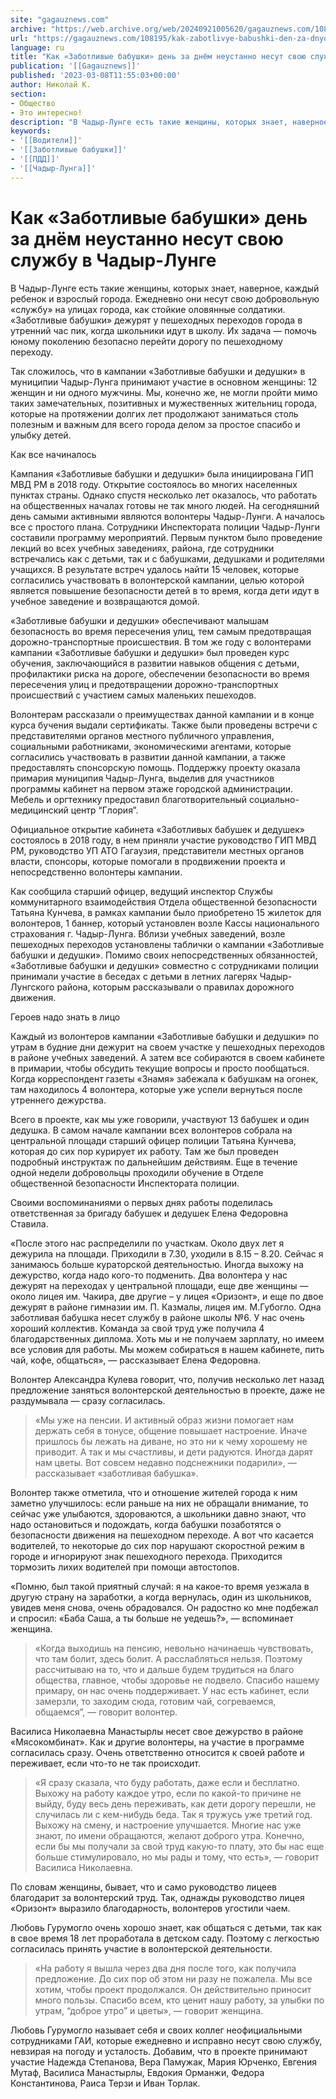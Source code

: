 ```yaml
---
site: "gagauznews.com"
archive: "https://web.archive.org/web/20240921005620/gagauznews.com/108195/kak-zabotlivye-babushki-den-za-dnyom-neustanno-nesut-svoyu-sluzhbu-v-chadyr-lunge.html"
url: "https://gagauznews.com/108195/kak-zabotlivye-babushki-den-za-dnyom-neustanno-nesut-svoyu-sluzhbu-v-chadyr-lunge.html"
language: ru
title: "Как «Заботливые бабушки» день за днём неустанно несут свою службу в Чадыр-Лунге"
publication: '[[Gagauznews]]'
published: '2023-03-08T11:55:03+00:00'
author: Николай К.
section:
- Общество
- Это интересно!
description: "В Чадыр-Лунге есть такие женщины, которых знает, наверное, каждый ребенок и взрослый города. Ежедневно они несут свою добровольную «службу» на улицах города, как стойкие оловянные солдатики. «Заботливые бабушки» дежурят у пешеходных переходов города в утренний час пик, когда школьники идут в школу. Их задача — помочь юному поколению безопасно перейти дорогу по пешеходному переходу. Так сложилось, что в кампании «Заботливые бабушки и дедушки» в муниципии Чадыр-Лунга принимают участие в основном женщины: 12 женщин и ни одного мужчины. Мы, конечно же, не могли пройти мимо таких замечательных, позитивных и мужественных жительниц города, которые на протяжении долгих лет продолжают заниматься столь полезным […]"
keywords:
- '[[Водители]]'
- '[[Заботливые бабушки]]'
- '[[ПДД]]'
- '[[Чадыр-Лунга]]'
---
```


# Как «Заботливые бабушки» день за днём неустанно несут свою службу в Чадыр-Лунге

В Чадыр-Лунге есть такие женщины, которых знает, наверное, каждый ребенок и взрослый города. Ежедневно они несут свою добровольную «службу» на улицах города, как стойкие оловянные солдатики. «Заботливые бабушки» дежурят у пешеходных переходов города в утренний час пик, когда школьники идут в школу. Их задача — помочь юному поколению безопасно перейти дорогу по пешеходному переходу.

Так сложилось, что в кампании «Заботливые бабушки и дедушки» в муниципии Чадыр-Лунга принимают участие в основном женщины: 12 женщин и ни одного мужчины. Мы, конечно же, не могли пройти мимо таких замечательных, позитивных и мужественных жительниц города, которые на протяжении долгих лет продолжают заниматься столь полезным и важным для всего города делом за простое спасибо и улыбку детей.

Как все начиналось

Кампания «Заботливые бабушки и дедушки» была инициирована ГИП МВД РМ в 2018 году. Открытие состоялось во многих населенных пунктах страны. Однако спустя несколько лет оказалось, что работать на общественных началах готовы не так много людей. На сегодняшний день самыми активными являются волонтеры Чадыр-Лунги. А началось все с простого плана. Сотрудники Инспектората полиции Чадыр-Лунги составили программу мероприятий. Первым пунктом было проведение лекций во всех учебных заведениях, района, где сотрудники встречались как с детьми, так и с бабушками, дедушками и родителями учащихся. В результате встреч удалось найти 15 человек, которые согласились участвовать в волонтерской кампании, целью которой является повышение безопасности детей в то время, когда дети идут в учебное заведение и возвращаются домой.

«Заботливые бабушки и дедушки» обеспечивают малышам безопасность во время пересечения улиц, тем самым предотвращая дорожно-транспортные происшествия. В том же году с волонтерами кампании «Заботливые бабушки и дедушки» был проведен курс обучения, заключающийся в развитии навыков общения с детьми, профилактики риска на дороге, обеспечении безопасности во время пересечения улиц и предотвращении дорожно-транспортных происшествий с участием самых маленьких пешеходов.

Волонтерам рассказали о преимуществах данной кампании и в конце курса бучения выдали сертификаты. Также были проведены встречи с представителями органов местного публичного управления, социальными работниками, экономическими агентами, которые согласились участвовать в развитии данной кампании, а также предоставлять спонсорскую помощь. Поддержку проекту оказала примария муниципия Чадыр-Лунга, выделив для участников программы кабинет на первом этаже городской администрации. Мебель и оргтехнику предоставил благотворительный социально-медицинский центр “Глория”.

Официальное открытие кабинета «Заботливых бабушек и дедушек» состоялось в 2018 году, в нем приняли участие руководство ГИП МВД РМ, руководство УП АТО Гагаузия, представители местных органов власти, спонсоры, которые помогали в продвижении проекта и непосредственно волонтеры кампании.

Как сообщила старший офицер, ведущий инспектор Службы коммунитарного взаимодействия Отдела общественной безопасности Татьяна Кунчева, в рамках кампании было приобретено 15 жилеток для волонтеров, 1 баннер, который установлен возле Кассы национального страхования г. Чадыр-Лунга. Вблизи учебных заведений, возле пешеходных переходов установлены таблички о кампании «Заботливые бабушки и дедушки». Помимо своих непосредственных обязанностей, «Заботливые бабушки и дедушки» совместно с сотрудниками полиции принимали участие в беседах с детьми в летних лагерях Чадыр-Лунгского района, которым рассказывали о правилах дорожного движения.

Героев надо знать в лицо

Каждый из волонтеров кампании «Заботливые бабушки и дедушки» по утрам в будние дни дежурит на своем участке у пешеходных переходов в районе учебных заведений. А затем все собираются в своем кабинете в примарии, чтобы обсудить текущие вопросы и просто пообщаться. Когда корреспондент газеты «Знамя» забежала к бабушкам на огонек, там находилось 4 волонтера, которые уже успели вернуться после утреннего дежурства.

Всего в проекте, как мы уже говорили, участвуют 13 бабушек и один дедушка. В самом начале кампании всех волонтеров собрала на центральной площади старший офицер полиции Татьяна Кунчева, которая до сих пор курирует их работу. Там же был проведен подробный инструктаж по дальнейшим действиям. Еще в течение одной недели добровольцы проходили обучение в Отделе общественной безопасности Инспектората полиции.

Своими воспоминаниями о первых днях работы поделилась ответственная за бригаду бабушек и дедушек Елена Федоровна Ставила.

«После этого нас распределили по участкам. Около двух лет я дежурила на площади. Приходили в 7.30, уходили в 8.15 – 8.20. Сейчас я занимаюсь больше кураторской деятельностью. Иногда выхожу на дежурство, когда надо кого-то подменить. Два волонтера у нас дежурят на переходах у центральной площади, еще две женщины — около лицея им. Чакира, две другие – у лицея «Оризонт», и еще по двое дежурят в районе гимназии им. П. Казмалы, лицея им. М.Губогло. Одна заботливая бабушка несет службу в районе школы №6. У нас очень хороший коллектив. Команда за свой труд уже получила 4 благодарственных диплома. Хоть мы и не получаем зарплату, но имеем все условия для работы. Мы можем собираться в нашем кабинете, пить чай, кофе, общаться», — рассказывает Елена Федоровна.

Волонтер Александра Кулева говорит, что, получив несколько лет назад предложение заняться волонтерской деятельностью в проекте, даже не раздумывала — сразу согласилась.

> «Мы уже на пенсии. И активный образ жизни помогает нам держать себя в тонусе, общение повышает настроение. Иначе пришлось бы лежать на диване, но это ни к чему хорошему не приводит. А так и мы счастливы, и дети радуются. Иногда дарят нам цветы. Вот совсем недавно подснежники подарили», — рассказывает «заботливая бабушка».

Волонтер также отметила, что и отношение жителей города к ним заметно улучшилось: если раньше на них не обращали внимание, то сейчас уже улыбаются, здороваются, а школьники давно знают, что надо остановиться и подождать, когда бабушки позаботятся о безопасности движения на пешеходном переходе. А вот что касается водителей, то некоторые до сих пор нарушают скоростной режим в городе и игнорируют знак пешеходного перехода. Приходится тормозить лихих водителей при помощи автостопов.

«Помню, был такой приятный случай: я на какое-то время уезжала в другую страну на заработки, а когда вернулась, один из школьников, увидев меня снова, очень обрадовался. Он радостно ко мне подбежал и спросил: «Баба Саша, а ты больше не уедешь?», — вспоминает женщина.

> «Когда выходишь на пенсию, невольно начинаешь чувствовать, что там болит, здесь болит. А расслабляться нельзя. Поэтому рассчитываю на то, что и дальше будем трудиться на благо общества, главное, чтобы здоровье не подвело. Спасибо нашему примару, он нас очень поддерживает. У нас есть кабинет, если замерзли, то заходим сюда, готовим чай, согреваемся, общаемся”, — говорит волонтер.

Василиса Николаевна Манастырлы несет свое дежурство в районе «Мясокомбинат». Как и другие волонтеры, на участие в программе согласилась сразу. Очень ответственно относится к своей работе и переживает, если что-то не так происходит.

> «Я сразу сказала, что буду работать, даже если и бесплатно. Выхожу на работу каждое утро, если по какой-то причине не выйду, буду весь день переживать, как дети дорогу перешли, не случилась ли с кем-нибудь беда. Так я тружусь уже третий год. Выхожу на смену, и настроение улучшается. Многие нас уже знают, по имени обращаются, желают доброго утра. Конечно, если бы мы получали за свой труд какую-то плату, это бы нас еще больше стимулировало, но мы рады и тому, что есть», — говорит Василиса Николаевна.

По словам женщины, бывает, что и само руководство лицеев благодарит за волонтерский труд. Так, однажды руководство лицея «Оризонт» выразило благодарность, волонтеров угостили чаем.

Любовь Гурумогло очень хорошо знает, как общаться с детьми, так как в свое время 18 лет проработала в детском саду. Поэтому с легкостью согласилась принять участие в волонтерской деятельности.

> «На работу я вышла через два дня после того, как получила предложение. До сих пор об этом ни разу не пожалела. Мы все хотим, чтобы проект продолжался. Он действительно приносит много пользы. Спасибо всем, кто ценит нашу работу, за улыбки по утрам, “доброе утро” и цветы», — говорит женщина.

Любовь Гурумогло называет себя и своих коллег неофициальными сотрудниками ГАИ, которые ежедневно и исправно несут свою службу, невзирая на погоду и усталость. Добавим, что в проекте принимают участие Надежда Степанова, Вера Памужак, Мария Юрченко, Евгения Мутаф, Василиса Манастырлы, Евдокия Орманжи, Федора Константинова, Раиса Терзи и Иван Торлак.